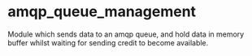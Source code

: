 # amqp_queue_management
Module which sends data to an amqp queue, and hold data in memory buffer whilst waiting for sending credit to become available.
